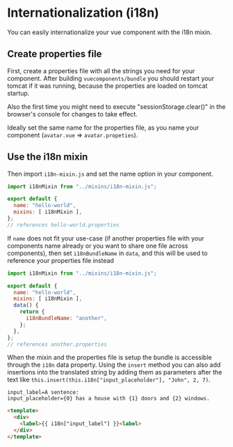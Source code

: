 # Internationalization (i18n)

You can easily internationalize your vue component with the i18n mixin.

## Create properties file

First, create a properties file with all the strings you need for your component. After building `vuecomponents/bundle` you should restart your tomcat if it was running, because the properties are loaded on tomcat startup.

Also the first time you might need to execute "sessionStorage.clear()" in the browser's console for changes to take effect.

Ideally set the same name for the properties file, as you name your component (`avatar.vue` => `avatar.propeties`).

## Use the i18n mixin

Then import `i18n-mixin.js` and set the name option in your component.

```js
import i18nMixin from "../mixins/i18n-mixin.js";

export default {
  name: "hello-world",
  mixins: [ i18nMixin ],
};
// references hello-world.properties
```

If `name` does not fit your use-case (if another properties file with your components name already or you want to share one file across components),
then set `i18nBundleName` in `data`, and this will be used to reference your properties file instead

```js
import i18nMixin from "../mixins/i18n-mixin.js";

export default {
  name: "hello-world",
  mixins: [ i18nMixin ],
  data() {
    return {
      i18nBundleName: "another",
    };
  },
};
// references another.properties
```

When the mixin and the properties file is setup the bundle is accessible through the
`i18n` data property. Using the `insert` method you can also add insertions into the
translated string by adding them as parameters after the text like `this.insert(this.i18n["input_placeholder"], "John", 2, 7)`.

```properties
input_label=A sentence:
input_placeholder={0} has a house with {1} doors and {2} windows.
```

```html
<template>
  <div>
    <label>{{ i18n["input_label"] }}<label>
  </div>
</template>
```